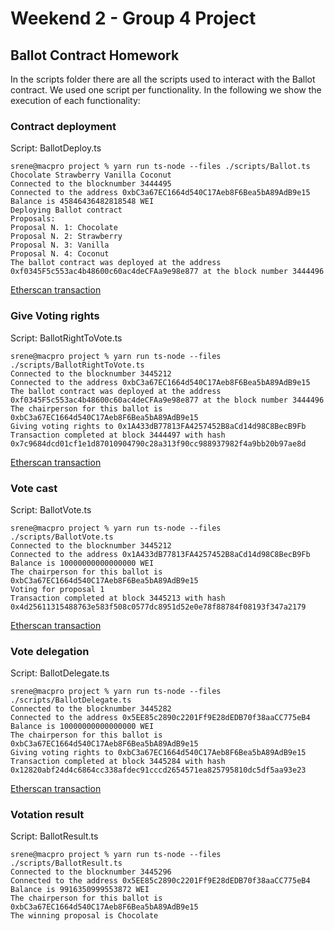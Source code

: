 # Weekend 2 - Group 4 Project
 
## Ballot Contract Homework

In the scripts folder there are all the scripts used to interact with the Ballot contract.
We used one script per functionality.
In the following we show the execution of each functionality:

### Contract deployment

Script: BallotDeploy.ts

```console
srene@macpro project % yarn run ts-node --files ./scripts/Ballot.ts Chocolate Strawberry Vanilla Coconut
Connected to the blocknumber 3444495
Connected to the address 0xbC3a67EC1664d540C17Aeb8F6Bea5bA89AdB9e15
Balance is 45846436482818548 WEI
Deploying Ballot contract
Proposals: 
Proposal N. 1: Chocolate
Proposal N. 2: Strawberry
Proposal N. 3: Vanilla
Proposal N. 4: Coconut
The ballot contract was deployed at the address 0xf0345F5c553ac4b48600c60ac4deCFAa9e98e877 at the block number 3444496
```

[Etherscan transaction](https://sepolia.etherscan.io/tx/0x6c30da18e5480ab7ee7f6997106ac0118bd7cb93cb8100d3c213caa26c10f9c9)

### Give Voting rights

Script: BallotRightToVote.ts

```console
srene@macpro project % yarn run ts-node --files ./scripts/BallotRightToVote.ts       
Connected to the blocknumber 3445212
Connected to the address 0xbC3a67EC1664d540C17Aeb8F6Bea5bA89AdB9e15
The ballot contract was deployed at the address 0xf0345F5c553ac4b48600c60ac4deCFAa9e98e877 at the block number 3444496
The chairperson for this ballot is 0xbC3a67EC1664d540C17Aeb8F6Bea5bA89AdB9e15
Giving voting rights to 0x1A433dB77813FA4257452B8aCd14d98C8BecB9Fb
Transaction completed at block 3444497 with hash 0x7c9684dcd01cf1e1d87010904790c28a313f90cc988937982f4a9bb20b97ae8d
```
[Etherscan transaction](https://sepolia.etherscan.io/tx/0x0e3a76edfff8c39ecc9f22ad67949d34cf8095bce522c83468b070ae22adb119)

### Vote cast

Script: BallotVote.ts

```console
srene@macpro project % yarn run ts-node --files ./scripts/BallotVote.ts       
Connected to the blocknumber 3445212
Connected to the address 0x1A433dB77813FA4257452B8aCd14d98C8BecB9Fb
Balance is 10000000000000000 WEI
The chairperson for this ballot is 0xbC3a67EC1664d540C17Aeb8F6Bea5bA89AdB9e15
Voting for proposal 1
Transaction completed at block 3445213 with hash 0x4d25611315488763e583f508c0577dc8951d52e0e78f88784f08193f347a2179
```

[Etherscan transaction](https://sepolia.etherscan.io/tx/0xe5f897c3bb11c5def0916f8b69d42c63700ebc082348dd1106c1da544c4f12d5)

### Vote delegation

Script: BallotDelegate.ts

```console
srene@macpro project % yarn run ts-node --files ./scripts/BallotDelegate.ts 
Connected to the blocknumber 3445282
Connected to the address 0x5EE85c2890c2201Ff9E28dEDB70f38aaCC775eB4
Balance is 10000000000000000 WEI
The chairperson for this ballot is 0xbC3a67EC1664d540C17Aeb8F6Bea5bA89AdB9e15
Giving voting rights to 0xbC3a67EC1664d540C17Aeb8F6Bea5bA89AdB9e15
Transaction completed at block 3445284 with hash 0x12820abf24d4c6864cc338afdec91cccd2654571ea825795810dc5df5aa93e23
```
[Etherscan transaction](https://sepolia.etherscan.io/tx/0x66c2eb18e4fb6ea7e92898b7b50b4d2662dd8bf5079602c537ccd08293ea469d)

### Votation result

Script: BallotResult.ts

```console
srene@macpro project % yarn run ts-node --files ./scripts/BallotResult.ts  
Connected to the blocknumber 3445296
Connected to the address 0x5EE85c2890c2201Ff9E28dEDB70f38aaCC775eB4
Balance is 9916350999553872 WEI
The chairperson for this ballot is 0xbC3a67EC1664d540C17Aeb8F6Bea5bA89AdB9e15
The winning proposal is Chocolate
```
